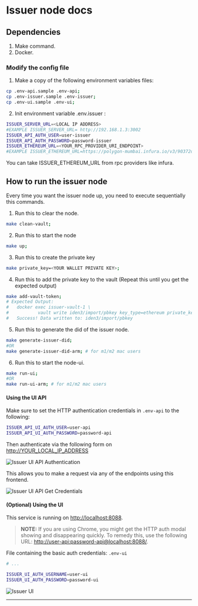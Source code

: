 # Issuer node docs

## Dependencies
1. Make command.
2. Docker.
### Modify the config file

1. Make a copy of the following environment variables files:
```bash
cp .env-api.sample .env-api;
cp .env-issuer.sample .env-issuer;
cp .env-ui.sample .env-ui;
```
2. Init environment variable .env.issuer :
```bash
ISSUER_SERVER_URL=<LOCAL IP ADDRESS>
#EXAMPLE ISSUER_SERVER_URL= http://192.168.1.3:3002
ISSUER_API_AUTH_USER=user-issuer
ISSUER_API_AUTH_PASSWORD=password-issuer
ISSUER_ETHEREUM_URL=<YOUR_RPC_PROVIDER_URI_ENDPOINT>
#EXAMPLE ISSUER_ETHEREUM_URL=https://polygon-mumbai.infura.io/v3/90372d43a2b34c169d5fed6bf77fa349 
```
You can take ISSUER_ETHEREUM_URL from rpc providers like infura.

## How to run the issuer node
Every time you want the issuer node up, you need to execute sequentially this commands.

1. Run this to clear the node.
```bash
make clean-vault;
```
2. Run this to start the node
```bash
make up;
```
3.  Run this to create the private key
```bash
make private_key=<YOUR WALLET PRIVATE KEY>;
```
4. Run this to add the private key to the vault (Repeat this until you get the expected output)
```bash
make add-vault-token;
# Expected Output:
#   docker exec issuer-vault-1 \
#           vault write iden3/import/pbkey key_type=ethereum private_key=<YOUR_WALLET_PRIVATE_KEY>
#   Success! Data written to: iden3/import/pbkey
```
5. Run this to generate the did of the issuer node.
```bash
make generate-issuer-did;
#OR
make generate-issuer-did-arm; # for m1/m2 mac users
```
6. Run this to start the node-ui.
```bash
make run-ui;
#OR
make run-ui-arm; # for m1/m2 mac users
```
#### Using the UI API

Make sure to set the HTTP authentication credentials in `.env-api` to the following:

```bash
ISSUER_API_UI_AUTH_USER=user-api
ISSUER_API_UI_AUTH_PASSWORD=password-api
```

Then authenticate via the following form on <http://YOUR_LOCAL_IP_ADDRESS>

![Issuer UI API Authentication](docs/assets/img/3002-auth.png)

This allows you to make a request via any of the endpoints using this frontend.

![Issuer UI API Get Credentials](docs/assets/img/3002-credentials.png)

#### (Optional) Using the UI

This service is running on <http://localhost:8088>.

> **NOTE:** If you are using Chrome, you might get the HTTP auth modal showing and disappearing quickly. To remedy this, use the following URL: <http://user-api:password-api@localhost:8088/>.

File containing the basic auth credentials: `.env-ui`

```bash
# ...

ISSUER_UI_AUTH_USERNAME=user-ui
ISSUER_UI_AUTH_PASSWORD=password-ui
```

![Issuer UI](docs/assets/img/8088.png)

---
